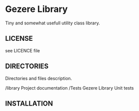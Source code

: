 # Gezere Library

Tiny and somewhat usefull utility class library.

LICENSE
-------
see LICENCE file

DIRECTORIES
-----------

Directories and files description.

/library    	Project documentation
/Tests		    Gezere Library Unit tests

INSTALLATION
------------
